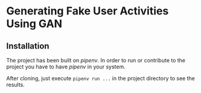 # Generating Fake User Activities Using GAN

## Installation

The project has been built on _pipenv_. In order to run or contribute to the
project you have to have _pipenv_ in your system.

After cloning, just execute `pipenv run ...` in the project directory to see
the results.
